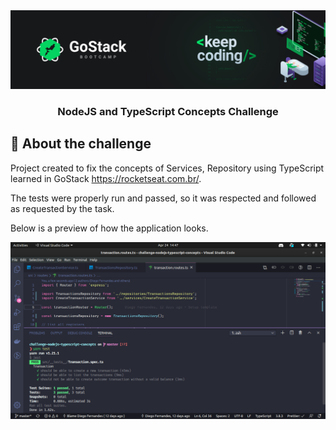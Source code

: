 <img alt="GoStack" src="src/assets/go-stack.png" />

<h3 align="center">
  NodeJS and TypeScript Concepts Challenge
</h3>

## :rocket: About the challenge

Project created to fix the concepts of Services, Repository using TypeScript learned in GoStack https://rocketseat.com.br/.

The tests were properly run and passed, so it was respected and followed as requested by the task.

Below is a preview of how the application looks.

<img alt="GoStack" src="src/assets/node-and-typescript.png" />
